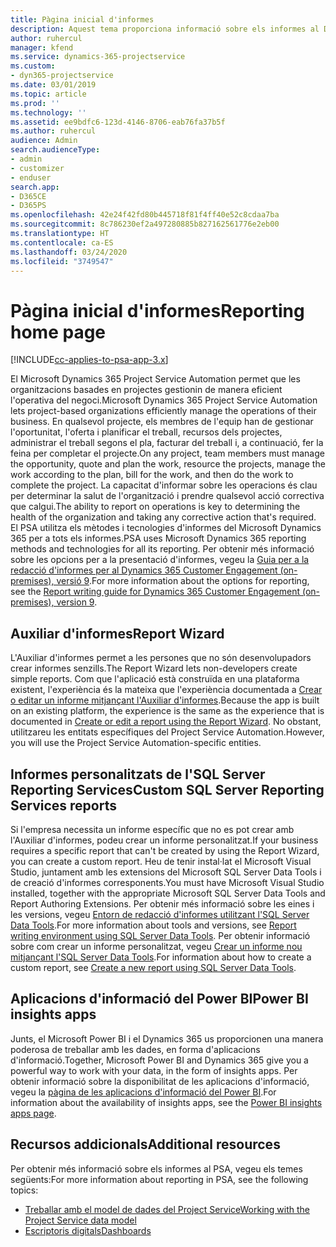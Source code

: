 ```yaml
---
title: Pàgina inicial d'informes
description: Aquest tema proporciona informació sobre els informes al Dynamics 365 Project Service Automation.
author: ruhercul
manager: kfend
ms.service: dynamics-365-projectservice
ms.custom:
- dyn365-projectservice
ms.date: 03/01/2019
ms.topic: article
ms.prod: ''
ms.technology: ''
ms.assetid: ee9bdfc6-123d-4146-8706-eab76fa37b5f
ms.author: ruhercul
audience: Admin
search.audienceType:
- admin
- customizer
- enduser
search.app:
- D365CE
- D365PS
ms.openlocfilehash: 42e24f42fd80b445718f81f4ff40e52c8cdaa7ba
ms.sourcegitcommit: 8c786230ef2a497280885b827162561776e2eb00
ms.translationtype: HT
ms.contentlocale: ca-ES
ms.lasthandoff: 03/24/2020
ms.locfileid: "3749547"
---
```

# <a name="reporting-home-page"></a><span data-ttu-id="8385f-103">Pàgina inicial d'informes</span><span class="sxs-lookup"><span data-stu-id="8385f-103">Reporting home page</span></span>

[!INCLUDE[cc-applies-to-psa-app-3.x](../includes/cc-applies-to-psa-app-3x.md)]

<span data-ttu-id="8385f-104">El Microsoft Dynamics 365 Project Service Automation permet que les organitzacions basades en projectes gestionin de manera eficient l'operativa del negoci.</span><span class="sxs-lookup"><span data-stu-id="8385f-104">Microsoft Dynamics 365 Project Service Automation lets project-based organizations efficiently manage the operations of their business.</span></span> <span data-ttu-id="8385f-105">En qualsevol projecte, els membres de l'equip han de gestionar l'oportunitat, l'oferta i planificar el treball, recursos dels projectes, administrar el treball segons el pla, facturar del treball i, a continuació, fer la feina per completar el projecte.</span><span class="sxs-lookup"><span data-stu-id="8385f-105">On any project, team members must manage the opportunity, quote and plan the work, resource the projects, manage the work according to the plan, bill for the work, and then do the work to complete the project.</span></span> <span data-ttu-id="8385f-106">La capacitat d'informar sobre les operacions és clau per determinar la salut de l'organització i prendre qualsevol acció correctiva que calgui.</span><span class="sxs-lookup"><span data-stu-id="8385f-106">The ability to report on operations is key to determining the health of the organization and taking any corrective action that's required.</span></span> <span data-ttu-id="8385f-107">El PSA utilitza els mètodes i tecnologies d'informes del Microsoft Dynamics 365 per a tots els informes.</span><span class="sxs-lookup"><span data-stu-id="8385f-107">PSA uses Microsoft Dynamics 365 reporting methods and technologies for all its reporting.</span></span> <span data-ttu-id="8385f-108">Per obtenir més informació sobre les opcions per a la presentació d'informes, vegeu la [Guia per a la redacció d'informes per al Dynamics 365 Customer Engagement (on-premises), versió 9](../analytics/reporting-analytics-with-dynamics-365.md).</span><span class="sxs-lookup"><span data-stu-id="8385f-108">For more information about the options for reporting, see the [Report writing guide for Dynamics 365 Customer Engagement (on-premises), version 9](../analytics/reporting-analytics-with-dynamics-365.md).</span></span>

## <a name="report-wizard"></a><span data-ttu-id="8385f-109">Auxiliar d'informes</span><span class="sxs-lookup"><span data-stu-id="8385f-109">Report Wizard</span></span>

<span data-ttu-id="8385f-110">L'Auxiliar d'informes permet a les persones que no són desenvolupadors crear informes senzills.</span><span class="sxs-lookup"><span data-stu-id="8385f-110">The Report Wizard lets non-developers create simple reports.</span></span> <span data-ttu-id="8385f-111">Com que l'aplicació està construïda en una plataforma existent, l'experiència és la mateixa que l'experiència documentada a [Crear o editar un informe mitjançant l'Auxiliar d'informes](../basics/create-edit-copy-report-wizard.md).</span><span class="sxs-lookup"><span data-stu-id="8385f-111">Because the app is built on an existing platform, the experience is the same as the experience that is documented in [Create or edit a report using the Report Wizard](../basics/create-edit-copy-report-wizard.md).</span></span> <span data-ttu-id="8385f-112">No obstant, utilitzareu les entitats específiques del Project Service Automation.</span><span class="sxs-lookup"><span data-stu-id="8385f-112">However, you will use the Project Service Automation-specific entities.</span></span>

## <a name="custom-sql-server-reporting-services-reports"></a><span data-ttu-id="8385f-113">Informes personalitzats de l'SQL Server Reporting Services</span><span class="sxs-lookup"><span data-stu-id="8385f-113">Custom SQL Server Reporting Services reports</span></span>

<span data-ttu-id="8385f-114">Si l'empresa necessita un informe específic que no es pot crear amb l'Auxiliar d'informes, podeu crear un informe personalitzat.</span><span class="sxs-lookup"><span data-stu-id="8385f-114">If your business requires a specific report that can't be created by using the Report Wizard, you can create a custom report.</span></span> <span data-ttu-id="8385f-115">Heu de tenir instal·lat el Microsoft Visual Studio, juntament amb les extensions del Microsoft SQL Server Data Tools i de creació d'informes corresponents.</span><span class="sxs-lookup"><span data-stu-id="8385f-115">You must have Microsoft Visual Studio installed, together with the appropriate Microsoft SQL Server Data Tools and Report Authoring Extensions.</span></span> <span data-ttu-id="8385f-116">Per obtenir més informació sobre les eines i les versions, vegeu [Entorn de redacció d'informes utilitzant l'SQL Server Data Tools](../analytics/report-writing-environment-using-sql-server-data-tools.md).</span><span class="sxs-lookup"><span data-stu-id="8385f-116">For more information about tools and versions, see [Report writing environment using SQL Server Data Tools](../analytics/report-writing-environment-using-sql-server-data-tools.md).</span></span> <span data-ttu-id="8385f-117">Per obtenir informació sobre com crear un informe personalitzat, vegeu [Crear un informe nou mitjançant l'SQL Server Data Tools](../analytics/create-a-new-report-using-sql-server-data-tools.md).</span><span class="sxs-lookup"><span data-stu-id="8385f-117">For information about how to create a custom report, see [Create a new report using SQL Server Data Tools](../analytics/create-a-new-report-using-sql-server-data-tools.md).</span></span>

## <a name="power-bi-insights-apps"></a><span data-ttu-id="8385f-118">Aplicacions d'informació del Power BI</span><span class="sxs-lookup"><span data-stu-id="8385f-118">Power BI insights apps</span></span>

<span data-ttu-id="8385f-119">Junts, el Microsoft Power BI i el Dynamics 365 us proporcionen una manera poderosa de treballar amb les dades, en forma d'aplicacions d'informació.</span><span class="sxs-lookup"><span data-stu-id="8385f-119">Together, Microsoft Power BI and Dynamics 365 give you a powerful way to work with your data, in the form of insights apps.</span></span> <span data-ttu-id="8385f-120">Per obtenir informació sobre la disponibilitat de les aplicacions d'informació, vegeu la [pàgina de les aplicacions d'informació del Power BI](https://powerbi.microsoft.com/power-bi-insights-apps/).</span><span class="sxs-lookup"><span data-stu-id="8385f-120">For information about the availability of insights apps, see the [Power BI insights apps page](https://powerbi.microsoft.com/power-bi-insights-apps/).</span></span>


## <a name="additional-resources"></a><span data-ttu-id="8385f-121">Recursos addicionals</span><span class="sxs-lookup"><span data-stu-id="8385f-121">Additional resources</span></span>
<span data-ttu-id="8385f-122">Per obtenir més informació sobre els informes al PSA, vegeu els temes següents:</span><span class="sxs-lookup"><span data-stu-id="8385f-122">For more information about reporting in PSA, see the following topics:</span></span>

- [<span data-ttu-id="8385f-123">Treballar amb el model de dades del Project Service</span><span class="sxs-lookup"><span data-stu-id="8385f-123">Working with the Project Service data model</span></span>](reports-working-project-service-data-model.md)
- [<span data-ttu-id="8385f-124">Escriptoris digitals</span><span class="sxs-lookup"><span data-stu-id="8385f-124">Dashboards</span></span>](reports-dashboards.md)

